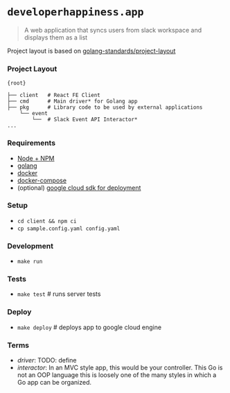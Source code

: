 # `developerhappiness.app`

> A web application that syncs users from slack workspace and displays them as a list

Project layout is based on [golang-standards/project-layout](https://github.com/golang-standards/project-layout)

### Project Layout

```
{root}

├── client   # React FE Client
├── cmd      # Main driver* for Golang app
├── pkg      # Library code to be used by external applications
    └── event
        └──  # Slack Event API Interactor*
...
```

### Requirements

- [Node + NPM](https://nodejs.org/en/) 
- [golang](https://golang.org/)
- [docker](https://docs.docker.com/get-docker/)
- [docker-compose](https://docs.docker.com/compose/install/)
- (optional) [google cloud sdk for deployment](https://cloud.google.com/sdk/docs/downloads-versioned-archives)

### Setup

- `cd client && npm ci`
- `cp sample.config.yaml config.yaml`

### Development

- `make run`

### Tests

- `make test` # runs server tests

### Deploy

- `make deploy` # deploys app to google cloud engine

### Terms
- *driver*: TODO: define
- *interactor*: In an MVC style app, this would be your controller. This Go is not an OOP language this is loosely one of the many styles
in which a Go app can be organized. 

